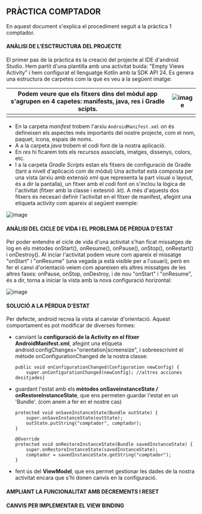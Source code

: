 ## PRÀCTICA COMPTADOR
En aquest document s'explica el procediment seguit a la pràctica 1 comptador. 

#### ANÀLISI DE L'ESCTRUCTURA DEL PROJECTE
El primer pas de la pràctica és la creació del projecte al IDE d'android Studio. Hem partit d'una plantilla amb una activitat buida: "Empty Views Activity" i hem configurat el llenguatge Kotlin amb la SDK API 24.
Es genera una estructura de carpetes com la que es veu a la següent imatge:

| Podem veure que els fitxers dins del mòdul app s'agrupen en 4 capetes: manifests, java, res i Gradle scipts.  |![image](https://github.com/JoanaPG/Joana_Piris_PM2324/assets/78020595/6317c1a3-4823-47c3-8111-94f0dc01f8b0)|
| --- | --- |
| | |
- En la carpeta *manifest* trobem l'arxiu ```AndroidManifest.xml``` on és defineixen els aspectes més importants del nostre projecte, com el nom, paquet, icona, espais de noms.
- A a la carpeta *java* trobem el codi font de la nostra aplicació.
- En *res* hi ficarem tots els recursos associats, imatges, dissenys, colors, etc.
- I a la carpeta *Gradle Scripts* estan els fitxers de configuració de Gradle (tant a nivell d'aplicació com de mòdul)
Una activitat està composta per una vista (arxiu amb extensió xml que representa la part visual o layout, és a dir la pantalla), un fitxer amb el codi font on s'inclou la lògica de l'activitat (fitxer amb la classe i extesnió .kt).  A més d'aquests dos fitxers és necesari definir l'activitat en el fitxer de manifest, afegint una etiqueta activity com apareix al següent exemple:

![image](https://github.com/JoanaPG/Joana_Piris_PM2324/assets/78020595/6ecc7570-49eb-4898-8aca-dc10b36e7695)


#### ANÀLISI DEL CICLE DE VIDA I EL PROBLEMA DE PÈRDUA D'ESTAT
Per poder entendre el cicle de vida d'una activitat s'han ficat missatges de log en els mètodes onStart(), onResume(), onPause(), onStop(), onRestart() i onDestroy(). 
Al inciar l'activitat podem veure com apareix el missatge "onStart" i "onResume" (una vegada ja està visible per a l'usuari), però en fer el canvi d'orientació veiem com apareixen els altres missatges de les altres fases: onPause, onStop, onDestroy, i de nou "onStart" i "onResume", és a dir, torna a iniciar la vista amb la nova configuració horizontal:

![image](https://github.com/JoanaPG/Joana_Piris_PM2324/assets/78020595/cfa71aad-c649-47d4-ba3e-a1ad6210c6a9)


#### SOLUCIÓ A LA PÈRDUA D'ESTAT

Per defecte, android recrea la vista al canviar d'orientació. Aquest comportament es pot modificar de diverses formes: 

- canviant la **configuració de la Activity en el fitxer AndroidManifest.xml**, afegint una etiqueta android:configChanges="orientation|screensize", i sobreescrivint el mètode onConfigurationChanged de la nostra classe:
 
    ```@Override
    public void onConfigurationChanged(Configuration newConfig) {
        super.onConfigurationChanged(newConfig); //altres acciones desitjades}
    ```


- guardant l'estat amb els **mètodes onSaveinstanceState / onRestoreInstanceState**, que ens permeten guardar l'estat en un 'Bundle'. (com anem a fer en el nostre cas)

    ```@Override
    protected void onSaveInstanceState(Bundle outState) {
        super.onSaveInstanceState(outState);
        outState.putString("comptador", comptador);
    }
    
    @Override
    protected void onRestoreInstanceState(Bundle savedInstanceState) {
        super.onRestoreInstanceState(savedInstanceState);
        comptador = savedInstanceState.getString("comptador");
    }
    ```
- fent ús del **ViewModel**, que ens permet gestionar les dades de la nostra activitat encara que s'hi donen canvis en la configuració.
  
#### AMPLIANT LA FUNCIONALITAT AMB DECREMENTS I RESET

#### CANVIS PER IMPLEMENTAR EL VIEW BINDING
